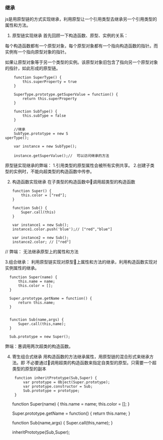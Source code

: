 ### 继承

js是用原型链的方式实现继承，利用原型让一个引用类型去继承另一个引用类型的属性和方法。

1. 原型链实现继承
首先回顾一下构造函数、原型、实例的关系：

每个构造函数都有一个原型对象，每个原型对象都有一个指向构造函数的指针。而实例有一个指向原型对象的指针。

如果让原型对象等于另一个类型的实例。该原型对象旧包含了指向另一个原型对象的指针，如此形成的原型链。

        function SuperType() {
            this.superProperty = true
        }

        SuperType.prototype.getSuperValue = function() {
            return this.superProperty
        }

        function SubType() {
            this.subType = false
        }

        //继承
        SubType.prototype = new S                                                                                                                                                                                                                                       uperType();

        var instance = new SubType();

        instance.getSuperValue();//  可以访问继承的方法


原型链实现继承的弊端：
   1.引用类型的原型属性会被所有实例共享。
   2.创建子类型的实例时，不能向超类型的构造函数中传参。


2. 构造函数实现继承
   在子类型的构造函数中调用超类型的构造函数

       function Super() {
           this.color = ["red"];
       }

       function Sub() {
           Super.call(this)
       }

       var instance1 = new Sub();
       instance1.color.push('blue');// ["red","blue"]

       var instance2 = new Sub();
       instance2.color; // ["red"]

// 弊端： 无法继承原型上的属性和方法


3.组合继承：
  利用原型链实现对原型上属性和方法的继承，利用构造函数实现对实例属性的继承。

      function Super(name) {
          this.name = name;
          this.color = [];
      }

      Super.prototype.getName = function() {
          return this.name;
      }


      function Sub(name,args) {
          Super.call(this,name);
      }

      Sub.prototype = new Super();

弊端：惠调用两次超类的构造函数。


4. 寄生组合式继承
   用构造函数的方法继承属性，用原型链的混合形式来继承方法。即 不必要通过调用超类的构造函数来指定自类型的原型。只需要一个超类型的原型的副本

        function inheritPrototype(Sub,Super) {
            var prototype = Object(Super.prototype);
            var prototype.constructor = Sub;
            Sub.prototype = prototype;
        }


      function Super(name) {
          this.name = name;
          this.color = [];
      }

      Super.prototype.getName = function() {
          return this.name;
      }


      function Sub(name,args) {
          Super.call(this,name);
      }

      inheritPrototype(Sub,Super);
